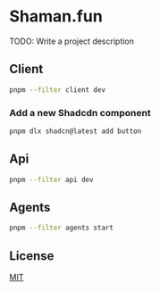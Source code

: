 # Shaman.fun

TODO: Write a project description

## Client

```bash
pnpm --filter client dev
```

### Add a new Shadcdn component

```bash
pnpm dlx shadcn@latest add button
```

## Api

```bash
pnpm --filter api dev
```

## Agents

```bash
pnpm --filter agents start
```

## License

[MIT](https://choosealicense.com/licenses/mit/)